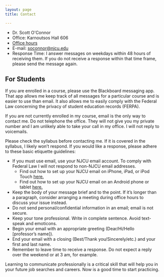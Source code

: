 ```yaml
---
layout: page
title: Contact

---
```


+ Dr. Scott O'Connor 
+ Office: Karnoutsos Hall 606
+ [Office hours](Office/)
+ E-mail: <soconnor@njcu.edu>
+ Response Time: I answer messages on weekdays within 48 hours of receiving them. If you do not receive a response within that time frame, please send the message again. 

## For Students 
If you are enrolled in a course, please use the Blackboard messaging app. That app allows me keep track of all messages for a particular course and is easier to use than email. It also allows me to easily comply with the Federal Law concerning the privacy of student education records (FERPA).

If you are not currently enrolled in my course,  email is the only way to contact me. Do not telephone the office. They will not give you my private number and I am unlikely able to take your call in my office. I will not reply to voicemails. 

Please check the syllabus before contacting me. If it is covered in the syllabus, I likely won’t respond. If you would like a response, please adhere to these basic etiquette guidelines:

+ If you must use email, use your NJCU email account. To comply with Federal Law I will not respond to non-NJCU email addresses. 
	+ Find out how to set up your NJCU email on iPhone, iPad, or iPod Touch [here.](https://support.office.com/en-us/article/Set-up-email-on-iPhone-iPad-or-iPod-Touch-b2de2161-cc1d-49ef-9ef9-81acd1c8e234#BKMK_WorkOrSchool)
	+ Find out how to set up your NJCU email on an Android phone or tablet [here.](https://support.office.com/en-us/article/Set-up-email-on-an-Android-phone-or-tablet-886db551-8dfa-4fd5-b835-f8e532091872#BKMK_O365SetUp) 
+ Keep the body of your message brief and to the point. If it’s longer than a paragraph, consider arranging a meeting during office hours to discuss your issue instead.
+ Do not send personal/confidential information in an email; email is not secure.
+ Keep your tone professional. Write in complete sentence.  Avoid text-speak and emoticons. 
+ Begin your email with an appropriate greeting (Dear/Hi/Hello [professor’s name]).
+ End your email with a closing (Best/Thank you/Sincerely/etc.) and your first and last name.
+ Remember to leave time to receive a response. Do not expect a reply over the weekend or at 3 am, for example.

Learning to communicate professionally is a critical skill that will help you in your future job searches and careers. Now is a good time to start practicing.
